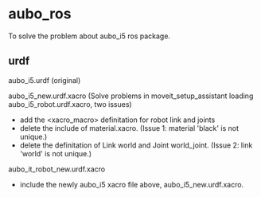 # aubo_ros
To solve the problem about aubo_i5 ros package.

## urdf
aubo_i5.urdf  (original)

aubo_i5_new.urdf.xacro 
(Solve problems in moveit_setup_assistant loading aubo_i5_robot.urdf.xacro, two issues)
- add the <xacro_macro> definitation for robot link and joints
- delete the include of material.xacro. (Issue 1: material 'black' is not unique.)
- delete the definitation of Link world and Joint world_joint. (Issue 2: link 'world' is not unique.)

aubo_it_robot_new.urdf.xacro
- include the newly aubo_i5 xacro file above, aubo_i5_new.urdf.xacro.
